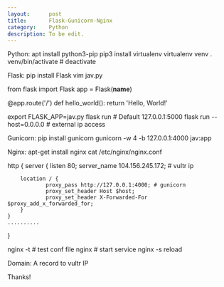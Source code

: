 ```yaml
---
layout:      post
title:       Flask-Gunicorn-Nginx
category:    Python
description: To be edit.
---
```


Python:
apt install python3-pip
pip3 install virtualenv
virtualenv venv
. venv/bin/activate   # deactivate



Flask:
pip install Flask
vim jav.py

from flask import Flask
app = Flask(__name__)

@app.route('/')
def hello_world():
    return 'Hello, World!'

export FLASK_APP=jav.py
flask run # Default 127.0.0.1:5000
flask run --host=0.0.0.0 # external ip access 


Gunicorn:
pip install gunicorn
gunicorn -w 4 -b 127.0.0.1:4000 jav:app


Nginx:
apt-get install nginx
cat /etc/nginx/nginx.conf

http {
    server {
        listen 80;
        server_name 104.156.245.172; # vultr ip

        location / {
                proxy_pass http://127.0.0.1:4000; # gunicorn 
                proxy_set_header Host $host;
                proxy_set_header X-Forwarded-For $proxy_add_x_forwarded_for;
        }
    }
    ..........
}

nginx -t # test conf file
nginx # start service
nginx -s reload

Domain:
A record to vultr IP

Thanks!  